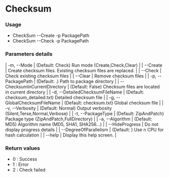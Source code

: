 # Checksum #

### Usage ###

* CheckSum --Create -p PackagePath
* CheckSum --Check -p PackagePath

### Parameters details ###

| -m, --Mode                     | (Default: Check) Run mode (Create,Check,Clear)                      |
| --Create                       | Create checksum files. Existing checksum files are replaced.        |
| --Check                        |  Check existing checksum files                                      |
| --Clear                        |  Remove checksum files                                              |
| -p, --PackagePath              |  (Default: .) Path to package directory                             |
| --ChecksumInCurrentDirectory   |  (Default: False) Checksum files are located in current directory   |
| -d, --DetailedChecksumFileName |  (Default: checksum_detailed.txt) Detailed checksum file            |
| -g, --GlobalChecksumFileName   |  (Default: checksum.txt) Global checksum file                       |
| -v, --Verbosity                |  (Default: Normal) Output verbosity (Silent,Terse,Normal,Verbose)   |
| -t, --PackageType              |  (Default: ZipAndPatch) Package type (ZipAndPatch,FullDirectory)    |
| -a, --Algorithm                |  (Default: MD5) Algorithm name (MD5, SHA1, SHA256...)               |
| --HideProgress                 |  Do not display progress details                                    |
| --DegreeOfParallelism          |  (Default: ) Use n CPU for hash calculation                         |
| --help                         |  Display this help screen.                                          |

### Return values ###
	
* 0 : Success
* 1 : Error
* 2 : Check failed

